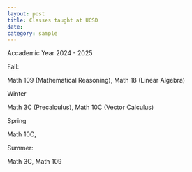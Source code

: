 ```yaml
---
layout: post
title: Classes taught at UCSD
date: 
category: sample
---
```


Accademic Year 2024 - 2025

Fall:

Math 109 (Mathematical Reasoning), Math 18 (Linear Algebra)

Winter 

Math 3C (Precalculus), Math 10C (Vector Calculus)

Spring 

Math 10C,

Summer:

Math 3C, Math 109



